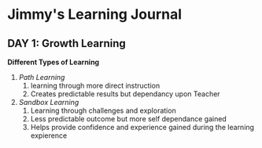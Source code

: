# Jimmy's Learning Journal
## DAY 1: Growth Learning
__Different Types of Learning__

1.  *Path Learning*
    1.  learning through more direct instruction
    1.  Creates predictable results but dependancy upon Teacher
1.  *Sandbox Learning*
    1.  Learning through challenges and exploration
    1.  Less predictable outcome but more self dependance gained
    1.  Helps provide confidence and experience gained during the learning expierence
